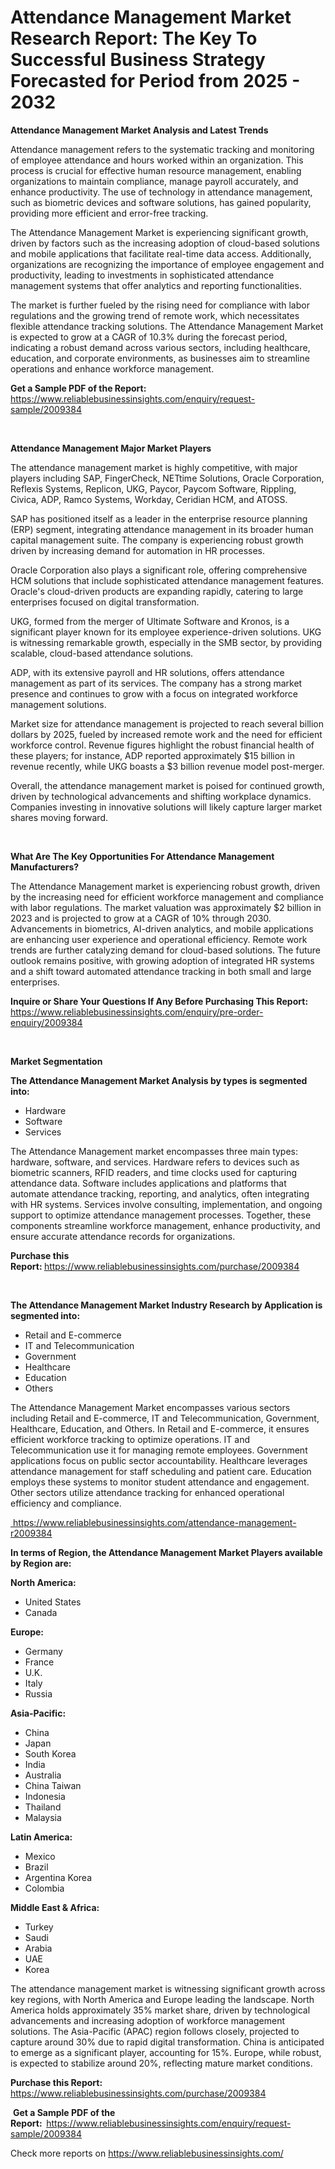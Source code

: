 <p><h1>Attendance Management Market Research Report: The Key To Successful Business Strategy Forecasted for Period from 2025 - 2032</h1></p><p><strong>Attendance Management Market Analysis and Latest Trends</strong></p>
<p><p>Attendance management refers to the systematic tracking and monitoring of employee attendance and hours worked within an organization. This process is crucial for effective human resource management, enabling organizations to maintain compliance, manage payroll accurately, and enhance productivity. The use of technology in attendance management, such as biometric devices and software solutions, has gained popularity, providing more efficient and error-free tracking.</p><p>The Attendance Management Market is experiencing significant growth, driven by factors such as the increasing adoption of cloud-based solutions and mobile applications that facilitate real-time data access. Additionally, organizations are recognizing the importance of employee engagement and productivity, leading to investments in sophisticated attendance management systems that offer analytics and reporting functionalities. </p><p>The market is further fueled by the rising need for compliance with labor regulations and the growing trend of remote work, which necessitates flexible attendance tracking solutions. The Attendance Management Market is expected to grow at a CAGR of 10.3% during the forecast period, indicating a robust demand across various sectors, including healthcare, education, and corporate environments, as businesses aim to streamline operations and enhance workforce management.</p></p>
<p><strong>Get a Sample PDF of the Report:&nbsp;</strong> <a href="https://www.reliablebusinessinsights.com/enquiry/request-sample/2009384?utm_campaign=2190&utm_medium=2&utm_source=Github&utm_content=ia&utm_term=10032025&utm_id=attendance-management">https://www.reliablebusinessinsights.com/enquiry/request-sample/2009384</a></p>
<p>&nbsp;</p>
<p><strong>Attendance Management Major Market Players</strong></p>
<p><p>The attendance management market is highly competitive, with major players including SAP, FingerCheck, NETtime Solutions, Oracle Corporation, Reflexis Systems, Replicon, UKG, Paycor, Paycom Software, Rippling, Civica, ADP, Ramco Systems, Workday, Ceridian HCM, and ATOSS. </p><p>SAP has positioned itself as a leader in the enterprise resource planning (ERP) segment, integrating attendance management in its broader human capital management suite. The company is experiencing robust growth driven by increasing demand for automation in HR processes.</p><p>Oracle Corporation also plays a significant role, offering comprehensive HCM solutions that include sophisticated attendance management features. Oracle's cloud-driven products are expanding rapidly, catering to large enterprises focused on digital transformation.</p><p>UKG, formed from the merger of Ultimate Software and Kronos, is a significant player known for its employee experience-driven solutions. UKG is witnessing remarkable growth, especially in the SMB sector, by providing scalable, cloud-based attendance solutions.</p><p>ADP, with its extensive payroll and HR solutions, offers attendance management as part of its services. The company has a strong market presence and continues to grow with a focus on integrated workforce management solutions.</p><p>Market size for attendance management is projected to reach several billion dollars by 2025, fueled by increased remote work and the need for efficient workforce control. Revenue figures highlight the robust financial health of these players; for instance, ADP reported approximately $15 billion in revenue recently, while UKG boasts a $3 billion revenue model post-merger.</p><p>Overall, the attendance management market is poised for continued growth, driven by technological advancements and shifting workplace dynamics. Companies investing in innovative solutions will likely capture larger market shares moving forward.</p></p>
<p>&nbsp;</p>
<p><strong>What Are The Key Opportunities For Attendance Management Manufacturers?</strong></p>
<p><p>The Attendance Management market is experiencing robust growth, driven by the increasing need for efficient workforce management and compliance with labor regulations. The market valuation was approximately $2 billion in 2023 and is projected to grow at a CAGR of 10% through 2030. Advancements in biometrics, AI-driven analytics, and mobile applications are enhancing user experience and operational efficiency. Remote work trends are further catalyzing demand for cloud-based solutions. The future outlook remains positive, with growing adoption of integrated HR systems and a shift toward automated attendance tracking in both small and large enterprises.</p></p>
<p><strong>Inquire or Share Your Questions If Any Before Purchasing This Report:</strong> <a href="https://www.reliablebusinessinsights.com/enquiry/pre-order-enquiry/2009384?utm_campaign=2190&utm_medium=2&utm_source=Github&utm_content=ia&utm_term=10032025&utm_id=attendance-management">https://www.reliablebusinessinsights.com/enquiry/pre-order-enquiry/2009384</a></p>
<p>&nbsp;</p>
<p><strong>Market Segmentation</strong></p>
<p><strong>The Attendance Management Market Analysis by types is segmented into:</strong></p>
<p><ul><li>Hardware</li><li>Software</li><li>Services</li></ul></p>
<p><p>The Attendance Management market encompasses three main types: hardware, software, and services. Hardware refers to devices such as biometric scanners, RFID readers, and time clocks used for capturing attendance data. Software includes applications and platforms that automate attendance tracking, reporting, and analytics, often integrating with HR systems. Services involve consulting, implementation, and ongoing support to optimize attendance management processes. Together, these components streamline workforce management, enhance productivity, and ensure accurate attendance records for organizations.</p></p>
<p><strong>Purchase this Report:&nbsp;</strong><a href="https://www.reliablebusinessinsights.com/purchase/2009384?utm_campaign=2190&utm_medium=2&utm_source=Github&utm_content=ia&utm_term=10032025&utm_id=attendance-management">https://www.reliablebusinessinsights.com/purchase/2009384</a></p>
<p>&nbsp;</p>
<p><strong>The Attendance Management Market Industry Research by Application is segmented into:</strong></p>
<p><ul><li>Retail and E-commerce</li><li>IT and Telecommunication</li><li>Government</li><li>Healthcare</li><li>Education</li><li>Others</li></ul></p>
<p><p>The Attendance Management Market encompasses various sectors including Retail and E-commerce, IT and Telecommunication, Government, Healthcare, Education, and Others. In Retail and E-commerce, it ensures efficient workforce tracking to optimize operations. IT and Telecommunication use it for managing remote employees. Government applications focus on public sector accountability. Healthcare leverages attendance management for staff scheduling and patient care. Education employs these systems to monitor student attendance and engagement. Other sectors utilize attendance tracking for enhanced operational efficiency and compliance.</p></p>
<p><a href="https://www.reliablebusinessinsights.com/attendance-management-r2009384?utm_campaign=2190&utm_medium=2&utm_source=Github&utm_content=ia&utm_term=10032025&utm_id=attendance-management">&nbsp;https://www.reliablebusinessinsights.com/attendance-management-r2009384</a></p>
<p><strong>In terms of Region, the Attendance Management Market Players available by Region are:</strong></p>
<p>
    <p> <strong> North America: </strong>
        <ul>
            <li>United States</li>
            <li>Canada</li>
        </ul>
        </p> 
    <p> <strong> Europe: </strong>
        <ul>
            <li>Germany</li>
            <li>France</li>
            <li>U.K.</li>
            <li>Italy</li>
            <li>Russia</li>
        </ul>
        </p> 
    <p> <strong> Asia-Pacific: </strong>
        <ul>
            <li>China</li>
            <li>Japan</li>
            <li>South Korea</li>
            <li>India</li>
            <li>Australia</li>
            <li>China Taiwan</li>
            <li>Indonesia</li>
            <li>Thailand</li>
            <li>Malaysia</li>
        </ul>
        </p> 
    <p> <strong> Latin America: </strong>
        <ul>
            <li>Mexico</li>
            <li>Brazil</li>
            <li>Argentina Korea</li>
            <li>Colombia</li>
        </ul>
        </p> 
    <p> <strong> Middle East & Africa: </strong>
        <ul>
            <li>Turkey</li>
            <li>Saudi</li>
            <li>Arabia</li>
            <li>UAE</li>
            <li>Korea</li>
        </ul>
    </p>
    </p>
<p><p>The attendance management market is witnessing significant growth across key regions, with North America and Europe leading the landscape. North America holds approximately 35% market share, driven by technological advancements and increasing adoption of workforce management solutions. The Asia-Pacific (APAC) region follows closely, projected to capture around 30% due to rapid digital transformation. China is anticipated to emerge as a significant player, accounting for 15%. Europe, while robust, is expected to stabilize around 20%, reflecting mature market conditions.</p></p>
<p><strong>Purchase this Report: </strong><a href="https://www.reliablebusinessinsights.com/purchase/2009384?utm_campaign=2190&utm_medium=2&utm_source=Github&utm_content=ia&utm_term=10032025&utm_id=attendance-management">https://www.reliablebusinessinsights.com/purchase/2009384</a></p>
<p>&nbsp;<strong>Get a Sample PDF of the Report:&nbsp;&nbsp;</strong><a href="https://www.reliablebusinessinsights.com/enquiry/request-sample/2009384?utm_campaign=2190&utm_medium=2&utm_source=Github&utm_content=ia&utm_term=10032025&utm_id=attendance-management">https://www.reliablebusinessinsights.com/enquiry/request-sample/2009384</a></p>
<p><strong></strong></p>
<p>Check more reports on <a href="https://www.reliablebusinessinsights.com/?utm_campaign=2190&utm_medium=2&utm_source=Github&utm_content=ia&utm_term=10032025&utm_id=attendance-management">https://www.reliablebusinessinsights.com/</a></p>